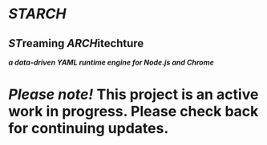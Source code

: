 # *STARCH*

## *ST*reaming *ARCH*itechture
***a data-driven YAML runtime engine for Node.js and Chrome***

# *Please note!* This project is an active work in progress. Please check back for continuing updates.
